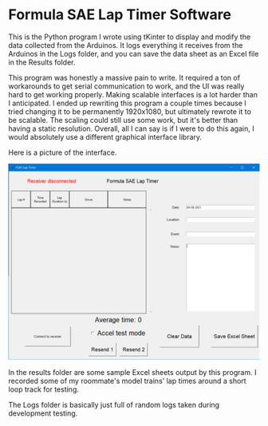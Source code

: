 # Formula SAE Lap Timer Software

This is the Python program I wrote using tKinter to display and modify the data collected from the Arduinos. It logs everything it receives from the Arduinos in the Logs folder, and you can save the data sheet as an Excel file in the Results folder.

This program was honestly a massive pain to write. It required a ton of workarounds to get serial communication to work, and the UI was really hard to get working properly. Making scalable interfaces is a lot harder than I anticipated. I ended up rewriting this program a couple times because I tried changing it to be permanently 1920x1080, but ultimately rewrote it to be scalable. The scaling could still use some work, but it's better than having a static resolution. Overall, all I can say is if I were to do this again, I would absolutely use a different graphical interface library.

Here is a picture of the interface.

![User Interface](GUI.PNG?raw=true "User Interface")


In the results folder are some sample Excel sheets output by this program. I recorded some of my roommate's model trains' lap times around a short loop track for testing.

The Logs folder is basically just full of random logs taken during development testing. 
